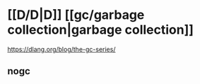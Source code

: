 # [[D/D|D]] [[gc/garbage collection|garbage collection]]

https://dlang.org/blog/the-gc-series/

## nogc
